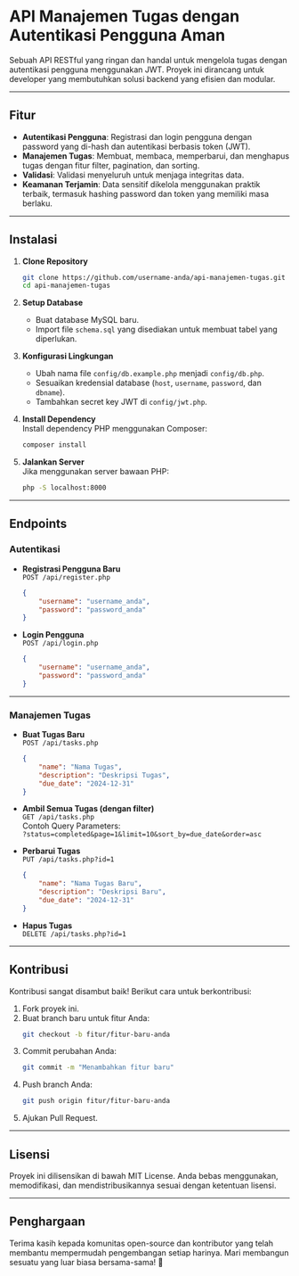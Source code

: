 # API Manajemen Tugas dengan Autentikasi Pengguna Aman  
Sebuah API RESTful yang ringan dan handal untuk mengelola tugas dengan autentikasi pengguna menggunakan JWT. Proyek ini dirancang untuk developer yang membutuhkan solusi backend yang efisien dan modular.  

---

## Fitur  
- **Autentikasi Pengguna**: Registrasi dan login pengguna dengan password yang di-hash dan autentikasi berbasis token (JWT).  
- **Manajemen Tugas**: Membuat, membaca, memperbarui, dan menghapus tugas dengan fitur filter, pagination, dan sorting.  
- **Validasi**: Validasi menyeluruh untuk menjaga integritas data.  
- **Keamanan Terjamin**: Data sensitif dikelola menggunakan praktik terbaik, termasuk hashing password dan token yang memiliki masa berlaku.  

---

## Instalasi  

1. **Clone Repository**  
   ```bash
   git clone https://github.com/username-anda/api-manajemen-tugas.git
   cd api-manajemen-tugas
   ```

2. **Setup Database**  
   - Buat database MySQL baru.  
   - Import file `schema.sql` yang disediakan untuk membuat tabel yang diperlukan.  

3. **Konfigurasi Lingkungan**  
   - Ubah nama file `config/db.example.php` menjadi `config/db.php`.  
   - Sesuaikan kredensial database (`host`, `username`, `password`, dan `dbname`).  
   - Tambahkan secret key JWT di `config/jwt.php`.  

4. **Install Dependency**  
   Install dependency PHP menggunakan Composer:  
   ```bash
   composer install
   ```

5. **Jalankan Server**  
   Jika menggunakan server bawaan PHP:  
   ```bash
   php -S localhost:8000
   ```

---

## Endpoints  

### **Autentikasi**  
- **Registrasi Pengguna Baru**  
  `POST /api/register.php`  
  ```json
  {
      "username": "username_anda",
      "password": "password_anda"
  }
  ```

- **Login Pengguna**  
  `POST /api/login.php`  
  ```json
  {
      "username": "username_anda",
      "password": "password_anda"
  }
  ```

---

### **Manajemen Tugas**  
- **Buat Tugas Baru**  
  `POST /api/tasks.php`  
  ```json
  {
      "name": "Nama Tugas",
      "description": "Deskripsi Tugas",
      "due_date": "2024-12-31"
  }
  ```

- **Ambil Semua Tugas (dengan filter)**  
  `GET /api/tasks.php`  
  Contoh Query Parameters:  
  `?status=completed&page=1&limit=10&sort_by=due_date&order=asc`  

- **Perbarui Tugas**  
  `PUT /api/tasks.php?id=1`  
  ```json
  {
      "name": "Nama Tugas Baru",
      "description": "Deskripsi Baru",
      "due_date": "2024-12-31"
  }
  ```

- **Hapus Tugas**  
  `DELETE /api/tasks.php?id=1`  

---

## Kontribusi  

Kontribusi sangat disambut baik! Berikut cara untuk berkontribusi:  
1. Fork proyek ini.  
2. Buat branch baru untuk fitur Anda:  
   ```bash
   git checkout -b fitur/fitur-baru-anda
   ```
3. Commit perubahan Anda:  
   ```bash
   git commit -m "Menambahkan fitur baru"
   ```
4. Push branch Anda:  
   ```bash
   git push origin fitur/fitur-baru-anda
   ```
5. Ajukan Pull Request.  

---

## Lisensi  
Proyek ini dilisensikan di bawah MIT License. Anda bebas menggunakan, memodifikasi, dan mendistribusikannya sesuai dengan ketentuan lisensi.  

---

## Penghargaan  
Terima kasih kepada komunitas open-source dan kontributor yang telah membantu mempermudah pengembangan setiap harinya. Mari membangun sesuatu yang luar biasa bersama-sama! 🚀  
